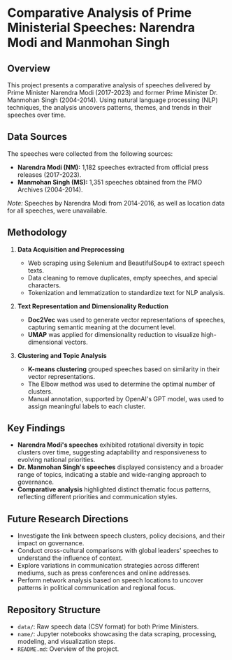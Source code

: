 # Comparative Analysis of Prime Ministerial Speeches: Narendra Modi and Manmohan Singh

## Overview
This project presents a comparative analysis of speeches delivered by Prime Minister Narendra Modi (2017-2023) and former Prime Minister Dr. Manmohan Singh (2004-2014). Using natural language processing (NLP) techniques, the analysis uncovers patterns, themes, and trends in their speeches over time.

## Data Sources
The speeches were collected from the following sources:
- **Narendra Modi (NM):** 1,182 speeches extracted from official press releases (2017-2023).
- **Manmohan Singh (MS):** 1,351 speeches obtained from the PMO Archives (2004-2014).

*Note:* Speeches by Narendra Modi from 2014-2016, as well as location data for all speeches, were unavailable.

## Methodology

1. **Data Acquisition and Preprocessing**
   - Web scraping using Selenium and BeautifulSoup4 to extract speech texts.
   - Data cleaning to remove duplicates, empty speeches, and special characters.
   - Tokenization and lemmatization to standardize text for NLP analysis.

2. **Text Representation and Dimensionality Reduction**
   - **Doc2Vec** was used to generate vector representations of speeches, capturing semantic meaning at the document level.
   - **UMAP** was applied for dimensionality reduction to visualize high-dimensional vectors.

3. **Clustering and Topic Analysis**
   - **K-means clustering** grouped speeches based on similarity in their vector representations.
   - The Elbow method was used to determine the optimal number of clusters.
   - Manual annotation, supported by OpenAI's GPT model, was used to assign meaningful labels to each cluster.

## Key Findings

- **Narendra Modi's speeches** exhibited rotational diversity in topic clusters over time, suggesting adaptability and responsiveness to evolving national priorities.
- **Dr. Manmohan Singh's speeches** displayed consistency and a broader range of topics, indicating a stable and wide-ranging approach to governance.
- **Comparative analysis** highlighted distinct thematic focus patterns, reflecting different priorities and communication styles.

## Future Research Directions

- Investigate the link between speech clusters, policy decisions, and their impact on governance.
- Conduct cross-cultural comparisons with global leaders' speeches to understand the influence of context.
- Explore variations in communication strategies across different mediums, such as press conferences and online addresses.
- Perform network analysis based on speech locations to uncover patterns in political communication and regional focus.

## Repository Structure
- `data/`: Raw speech data (CSV format) for both Prime Ministers.
- `name/`: Jupyter notebooks showcasing the data scraping, processing, modeling, and visualization steps.
- `README.md`: Overview of the project.
